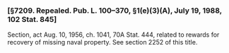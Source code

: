 ### [§7209. Repealed. Pub. L. 100–370, §1(e)(3)(A), July 19, 1988, 102 Stat. 845] ###

Section, act Aug. 10, 1956, ch. 1041, 70A Stat. 444, related to rewards for recovery of missing naval property. See section 2252 of this title.